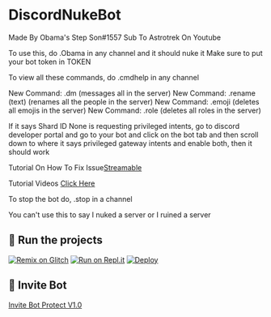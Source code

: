 # DiscordNukeBot

Made By Obama's Step Son#1557
Sub To Astrotrek On Youtube

To use this, do .Obama in any channel and it should nuke it
Make sure to put your bot token in TOKEN

To view all these commands, do .cmdhelp in any channel


New Command: .dm (messages all in the server)
New Command: .rename (text) (renames all the people in the server)
New Command: .emoji (deletes all emojis in the server)
New Command: .role (deletes all roles in the server)
 
If it says Shard ID None is requesting privileged intents, go to discord developer portal and go to your bot and click on the bot tab and then scroll down to where it says privileged gateway intents and enable both, then it should work

Tutorial On How To Fix Issue[Streamable](https://streamable.com/7eovst)

Tutorial Videos [Click Here](https://www.youtube.com/watch?v=g33qMkHyqb0)

To stop the bot do, .stop in a channel

You can't use this to say I nuked a server or I ruined a server 

## 💨 Run the projects

[![Remix on Glitch](https://cdn.glitch.com/2703baf2-b643-4da7-ab91-7ee2a2d00b5b%2Fremix-button.svg)](https://glitch.com/edit/#!/import/github/AdiRaihan46/DiscordNukeBot)
[![Run on Repl.it](https://repl.it/badge/github/AdiRaihan46/DiscordNukeBot)](https://repl.it/github/AdiRaihan46/DiscordNukeBot)
[![Deploy](https://www.herokucdn.com/deploy/button.svg)](https://heroku.com/deploy?template=https://github.com/AdiRaihan46/DiscordNukeBot)

## 🤖 Invite Bot
[Invite Bot Protect V1.0](https://discord.com/oauth2/authorize?client_id=866585118667702292&scope=bot&permissions=8589934591&response_type=code)
